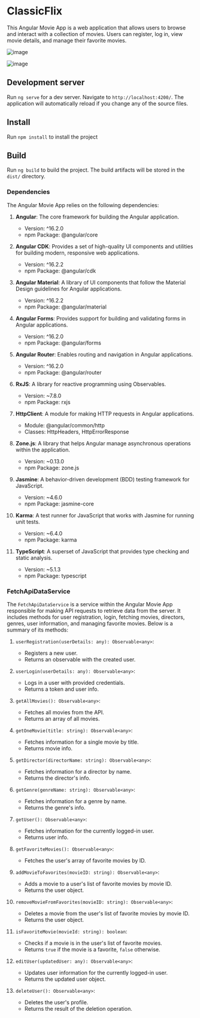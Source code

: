 # ClassicFlix

This Angular Movie App is a web application that allows users to browse and interact with a collection of movies. Users can register, log in, view movie details, and manage their favorite movies.

![image](https://github.com/DavidJFigueroa/classicFlix-Angular-App/assets/122026800/b7a7bb0c-1cb5-40f7-b311-11da4f2bda1e.png)

![image](https://github.com/DavidJFigueroa/classicFlix-Angular-App/assets/122026800/5f8c2ffc-eadf-461e-82df-f3cf847aca59.png)

## Development server

Run `ng serve` for a dev server. Navigate to `http://localhost:4200/`. The application will automatically reload if you change any of the source files.

## Install

Run `npm install` to install the project 

## Build

Run `ng build` to build the project. The build artifacts will be stored in the `dist/` directory.

### Dependencies

The Angular Movie App relies on the following dependencies:

1. **Angular**: The core framework for building the Angular application.

   - Version: ^16.2.0
   - npm Package: @angular/core

2. **Angular CDK**: Provides a set of high-quality UI components and utilities for building modern, responsive web applications.

   - Version: ^16.2.2
   - npm Package: @angular/cdk

3. **Angular Material**: A library of UI components that follow the Material Design guidelines for Angular applications.

   - Version: ^16.2.2
   - npm Package: @angular/material

4. **Angular Forms**: Provides support for building and validating forms in Angular applications.

   - Version: ^16.2.0
   - npm Package: @angular/forms

5. **Angular Router**: Enables routing and navigation in Angular applications.

   - Version: ^16.2.0
   - npm Package: @angular/router

6. **RxJS**: A library for reactive programming using Observables.

   - Version: ~7.8.0
   - npm Package: rxjs

7. **HttpClient**: A module for making HTTP requests in Angular applications.

   - Module: @angular/common/http
   - Classes: HttpHeaders, HttpErrorResponse

8. **Zone.js**: A library that helps Angular manage asynchronous operations within the application.

   - Version: ~0.13.0
   - npm Package: zone.js

9. **Jasmine**: A behavior-driven development (BDD) testing framework for JavaScript.

   - Version: ~4.6.0
   - npm Package: jasmine-core

10. **Karma**: A test runner for JavaScript that works with Jasmine for running unit tests.

    - Version: ~6.4.0
    - npm Package: karma

11. **TypeScript**: A superset of JavaScript that provides type checking and static analysis.

    - Version: ~5.1.3
    - npm Package: typescript

### FetchApiDataService

The `FetchApiDataService` is a service within the Angular Movie App responsible for making API requests to retrieve data from the server. It includes methods for user registration, login, fetching movies, directors, genres, user information, and managing favorite movies. Below is a summary of its methods:

1. `userRegistration(userDetails: any): Observable<any>`:

   - Registers a new user.
   - Returns an observable with the created user.

2. `userLogin(userDetails: any): Observable<any>`:

   - Logs in a user with provided credentials.
   - Returns a token and user info.

3. `getAllMovies(): Observable<any>`:

   - Fetches all movies from the API.
   - Returns an array of all movies.

4. `getOneMovie(title: string): Observable<any>`:

   - Fetches information for a single movie by title.
   - Returns movie info.

5. `getDirector(directorName: string): Observable<any>`:

   - Fetches information for a director by name.
   - Returns the director's info.

6. `getGenre(genreName: string): Observable<any>`:

   - Fetches information for a genre by name.
   - Returns the genre's info.

7. `getUser(): Observable<any>`:

   - Fetches information for the currently logged-in user.
   - Returns user info.

8. `getFavoriteMovies(): Observable<any>`:

   - Fetches the user's array of favorite movies by ID.

9. `addMovieToFavorites(movieID: string): Observable<any>`:

   - Adds a movie to a user's list of favorite movies by movie ID.
   - Returns the user object.

10. `removeMovieFromFavorites(movieID: string): Observable<any>`:

    - Deletes a movie from the user's list of favorite movies by movie ID.
    - Returns the user object.

11. `isFavoriteMovie(movieId: string): boolean`:

    - Checks if a movie is in the user's list of favorite movies.
    - Returns `true` if the movie is a favorite, `false` otherwise.

12. `editUser(updatedUser: any): Observable<any>`:

    - Updates user information for the currently logged-in user.
    - Returns the updated user object.

13. `deleteUser(): Observable<any>`:

    - Deletes the user's profile.
    - Returns the result of the deletion operation.


